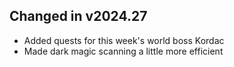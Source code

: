 ## Changed in v2024.27

* Added quests for this week's world boss Kordac
* Made dark magic scanning a little more efficient


